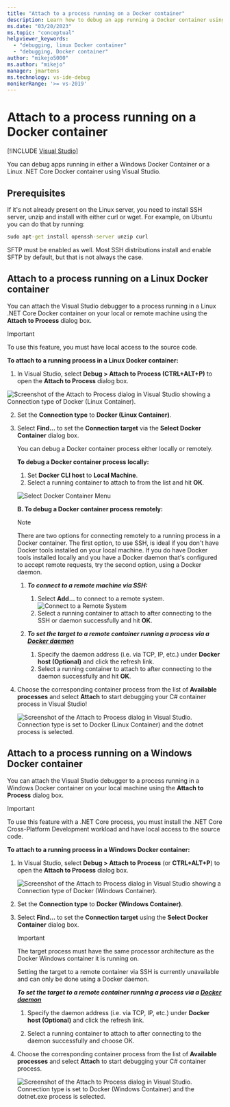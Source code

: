 ```yaml
---
title: "Attach to a process running on a Docker container"
description: Learn how to debug an app running a Docker container using Visual Studio
ms.date: "03/20/2023"
ms.topic: "conceptual"
helpviewer_keywords:
  - "debugging, linux Docker container"
  - "debugging, Docker container"
author: "mikejo5000"
ms.author: "mikejo"
manager: jmartens
ms.technology: vs-ide-debug
monikerRange: '>= vs-2019'
---
```

# Attach to a process running on a Docker container 

 [!INCLUDE [Visual Studio](~/includes/applies-to-version/vs-windows-only.md)]

You can debug apps running in either a Windows Docker Container or a Linux .NET Core Docker container using Visual Studio.

## Prerequisites

If it's not already present on the Linux server, you need to install SSH server, unzip and install with either curl or wget. For example, on Ubuntu you can do that by running:

``` cmd
sudo apt-get install openssh-server unzip curl
```

SFTP must be enabled as well. Most SSH distributions install and enable SFTP by default, but that is not always the case.

## Attach to a process running on a Linux Docker container

You can attach the Visual Studio debugger to a process running in a Linux .NET Core Docker container on your local or remote machine using the **Attach to Process** dialog box.

> [!IMPORTANT]
> To use this feature, you must have local access to the source code.

**To attach to a running process in a Linux Docker container:**

1. In Visual Studio, select **Debug > Attach to Process (CTRL+ALT+P)** to open the **Attach to Process** dialog box.

![Screenshot of the Attach to Process dialog in Visual Studio showing a Connection type of Docker (Linux Container).](../debugger/media/attach-process-menu.png "Attach_To_Process_Menu")

2. Set the **Connection type** to **Docker (Linux Container)**.
3. Select **Find...** to set the **Connection target** via the **Select Docker Container** dialog box.

    You can debug a Docker container process either locally or remotely.

    **To debug a Docker container process locally:**
    1. Set **Docker CLI host** to **Local Machine**.
    1. Select a running container to attach to from the list and hit **OK**.

    ![Select Docker Container Menu](../debugger/media/select-docker-container.png "Select_Docker_Container_Menu")

    **B. To debug a Docker container process remotely:**

    > [!NOTE]
    > There are two options for connecting remotely to a running process in a Docker container. The first option, to use SSH, is ideal if you don't have Docker tools installed on your local machine.  If you do have Docker tools installed locally and you have a Docker daemon that's configured to accept remote requests, try the second option, using a Docker daemon.

    1. ***To connect to a remote machine via SSH:***
        1. Select **Add...** to connect to a remote system.<br/>
        ![Connect to a Remote System](../debugger/media/connect-remote-system.png "Connect to a Remote System")
        1. Select a running container to attach to after connecting to the SSH or daemon successfully and hit **OK**.

    1. ***To set the target to a remote container running a process via a [Docker daemon](https://docs.docker.com/engine/reference/commandline/dockerd/)***
        1. Specify the daemon address (i.e. via TCP, IP, etc.) under **Docker host (Optional)** and click the refresh link.
        1. Select a running container to attach to after connecting to the daemon successfully and hit **OK**.

4. Choose the corresponding container process from the list of **Available processes** and select **Attach** to start debugging your C# container process in Visual Studio!

    ![Screenshot of the Attach to Process dialog in Visual Studio. Connection type is set to Docker (Linux Container) and the dotnet process is selected.](../debugger/media/docker-attach-complete.png "Completed Linux Docker Attach Menu")

## Attach to a process running on a Windows Docker container

You can attach the Visual Studio debugger to a process running in a Windows Docker container on your local machine using the **Attach to Process** dialog box.

> [!IMPORTANT]
> To use this feature with a .NET Core process, you must install the .NET Core Cross-Platform Development workload and have local access to the source code.

**To attach to a running process in a Windows Docker container:**

1. In Visual Studio, select **Debug > Attach to Process** (or **CTRL+ALT+P**) to open the **Attach to Process** dialog box.

   ![Screenshot of the Attach to Process dialog in Visual Studio showing a Connection type of Docker (Windows Container).](../debugger/media/attach-process-menu-docker-windows.png "Attach_To_Process_Menu")

2. Set the **Connection type** to **Docker (Windows Container)**.
3. Select **Find...** to set the **Connection target** using the **Select Docker Container** dialog box.

    > [!IMPORTANT]
    > The target process must have the same processor architecture as the Docker Windows container it is running on.

   Setting the target to a remote container via SSH is currently unavailable and can only be done using a Docker daemon.

    ***To set the target to a remote container running a process via a [Docker daemon](https://docs.docker.com/engine/reference/commandline/dockerd/)***
    1. Specify the daemon address (i.e. via TCP, IP, etc.) under **Docker host (Optional)** and click the refresh link.

    1. Select a running container to attach to after connecting to the daemon successfully and choose OK.

4. Choose the corresponding container process from the list of **Available processes** and select **Attach** to start debugging your C# container process.

    ![Screenshot of the Attach to Process dialog in Visual Studio. Connection type is set to Docker (Windows Container) and the dotnet.exe process is selected.](../debugger/media/docker-attach-complete-windows.png "Completed Windows Docker Attach Menu")

